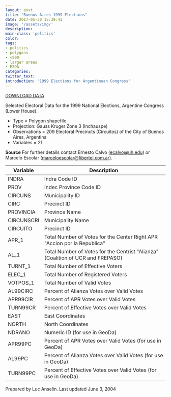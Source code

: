 ```yaml
---
layout: post
title: "Buenos Aires 1999 Elections"
date: 2017-05-30 15:39:41
image: '/assets/img/'
description:
main-class: 'politics'
color:
tags:
- politics
- polygons
- <500
- larger areas
- ESDA
categories:
twitter_text:
introduction: '1999 Elections for Argentinean Congress'
---
```

<script>
$('#map').hide();
</script>

[DOWNLOAD DATA](../data/buenosaires.zip)


Selected Electoral Data for the 1999 National Elections, Argentine Congress (Lower House).

* Type = Polygon shapefile
* Projection: Gauss Kruger Zone 3 (Inchauspe)
* Observations = 209 Electoral Precincts (Circuitos) of the City of Buenos Aires, Argentina
* Variables = 21

**Source**
For further details contact Ernesto Calvo (ecalvo@uh.edu) or Marcelo Escolar (marceloescolar@fibertel.com.ar).

|**Variable** | **Description**|
|---|---|
|INDRA | Indra Code ID|
|PROV | Indec Province Code ID|
|CIRCUNS | Municipality ID|
|CIRC | Precinct ID|
|PROVINCIA | Province Name|
|CIRCUNSCRI | Municipality Name|
|CIRCUITO | Precinct ID|
|APR_1 | Total Number of Votes for the Center Right APR "Accion por la Republica"|
|AL_1 | Total Number of Votes for the Centrist "Alianza" (Coalition of UCR and FREPASO)|
|TURNT_1 | Total Number of Effective Voters|
|ELEC_1 | Total Number of Registered Voters|
|VOTPOS_1 | Total Number of Valid Votes|
|AL99CIRC | Percent of Alianza Votes over Valid Votes|
|APR99CIR | Percent of APR Votes over Valid Votes|
|TURN99CR | Percent of Effective Votes over Valid Votes|
|EAST | East Coordinates|
|NORTH | North Coordinates|
|NDRANO | Numeric ID (for use in GeoDa)|
|APR99PC | Percent of APR Votes over Valid Votes (for use in GeoDa)|
|AL99PC | Percent of Alianza Votes over Valid Votes (for use in GeoDa)|
|TURN99PC | Percent of Effective Votes over Valid Votes (for use in GeoDa)|

Prepared by Luc Anselin.
Last updated June 3, 2004
